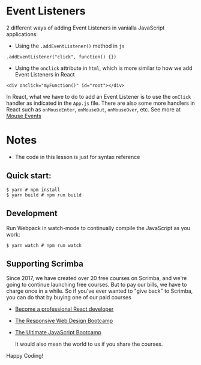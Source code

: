 # Event Listeners
2 different ways of adding Event Listeners in vanialla JavaScript applications:
- Using the ```.addEventListener()``` method in ```js```
```
.addEventListener("click", function() {})
```
- Using the ```onclick``` attribute in ```html```, which is more similar to how we add Event Listeners in React
```
<div onclick="myFunction()" id="root"></div>
```

In React, what we have to do to add an Event Listener is to use the ```onClick``` handler as indicated in the ```App.js``` file. There are also some more handlers in React such as ```onMouseEnter```, ```onMouseOut```, ```onMouseOver```, etc. See more at [Mouse Events](https://reactjs.org/docs/events.html#mouse-events)

# Notes
- The code in this lesson is just for syntax reference

## Quick start:

```
$ yarn # npm install
$ yarn build # npm run build
````

## Development

Run Webpack in watch-mode to continually compile the JavaScript as you work:

```
$ yarn watch # npm run watch
```

## Supporting Scrimba

Since 2017, we have created over 20 free courses on Scrimba, and we're going to
continue launching free courses. But to pay our bills, we have to charge once
in a while. So if you've ever wanted to "give back" to Scrimba, you can do that by buying
	one of our paid courses

- [Become a professional React developer](https://scrimba.com/course/greact)
- [The Responsive Web Design Bootcamp](https://scrimba.com/course/gresponsive)
- [The Ultimate JavaScript Bootcamp](https://scrimba.com/course/gjavascript)

	It would also mean the world to us if you share the courses.  

Happy Coding!
